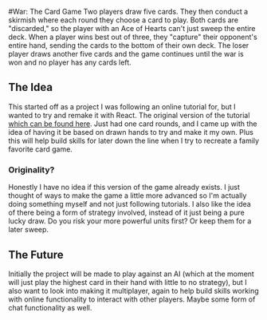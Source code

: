 #War: The Card Game
Two players draw five cards. They then conduct a skirmish where each round they choose a card to play. Both cards are 
"discarded," so the player with an Ace of Hearts can't just sweep the entire deck. When a player wins best out of three, 
they "capture" their opponent's entire hand, sending the cards to the bottom of their own deck. The loser player draws 
another five cards and the game continues until the war is won and no player has any cards left.

## The Idea
This started off as a project I was following an online tutorial for, but I wanted to try and remake it with React. The 
original version of the tutorial [which can be found here](https://www.youtube.com/watch?v=NxRwIZWjLtE). Just had one 
card rounds, and I came up with the idea of having it be based on drawn hands to try and make it my own. Plus this will
help build skills for later down the line when I try to recreate a family favorite card game.

### Originality?
Honestly I have no idea if this version of the game already exists. I just thought of ways to make the game a little 
more advanced so I'm actually doing something myself and not just following tutorials. I also like the idea of there 
being a form of strategy involved, instead of it just being a pure lucky draw. Do you risk your more powerful units 
first? Or keep them for a later sweep.

## The Future
Initially the project will be made to play against an AI (which at the moment will just play the highest card in their 
hand with little to no strategy), but I also want to look into making it multiplayer, again to help build skills working 
with online functionality to interact with other players. Maybe some form of chat functionality as well.